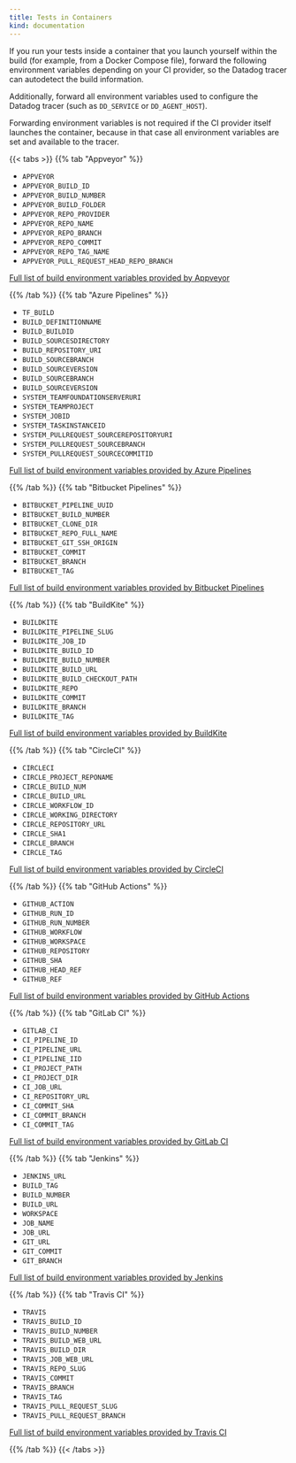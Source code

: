 ```yaml
---
title: Tests in Containers
kind: documentation
---
```


If you run your tests inside a container that you launch yourself within the build (for example, from a Docker Compose file), forward the following environment variables depending on your CI provider, so the Datadog tracer can autodetect the build information.

Additionally, forward all environment variables used to configure the Datadog tracer (such as `DD_SERVICE` or `DD_AGENT_HOST`).

Forwarding environment variables is not required if the CI provider itself launches the container, because in that case all environment variables are set and available to the tracer.

{{< tabs >}}
{{% tab "Appveyor" %}}

- `APPVEYOR`
- `APPVEYOR_BUILD_ID`
- `APPVEYOR_BUILD_NUMBER`
- `APPVEYOR_BUILD_FOLDER`
- `APPVEYOR_REPO_PROVIDER`
- `APPVEYOR_REPO_NAME`
- `APPVEYOR_REPO_BRANCH`
- `APPVEYOR_REPO_COMMIT`
- `APPVEYOR_REPO_TAG_NAME`
- `APPVEYOR_PULL_REQUEST_HEAD_REPO_BRANCH`

[Full list of build environment variables provided by Appveyor][1]


[1]: https://www.appveyor.com/docs/environment-variables/
{{% /tab %}}
{{% tab "Azure Pipelines" %}}

- `TF_BUILD`
- `BUILD_DEFINITIONNAME`
- `BUILD_BUILDID`
- `BUILD_SOURCESDIRECTORY`
- `BUILD_REPOSITORY_URI`
- `BUILD_SOURCEBRANCH`
- `BUILD_SOURCEVERSION`
- `BUILD_SOURCEBRANCH`
- `BUILD_SOURCEVERSION`
- `SYSTEM_TEAMFOUNDATIONSERVERURI`
- `SYSTEM_TEAMPROJECT`
- `SYSTEM_JOBID`
- `SYSTEM_TASKINSTANCEID`
- `SYSTEM_PULLREQUEST_SOURCEREPOSITORYURI`
- `SYSTEM_PULLREQUEST_SOURCEBRANCH`
- `SYSTEM_PULLREQUEST_SOURCECOMMITID`

[Full list of build environment variables provided by Azure Pipelines][1]


[1]: https://docs.microsoft.com/en-us/azure/devops/pipelines/build/variables?view=azure-devops
{{% /tab %}}
{{% tab "Bitbucket Pipelines" %}}

- `BITBUCKET_PIPELINE_UUID`
- `BITBUCKET_BUILD_NUMBER`
- `BITBUCKET_CLONE_DIR`
- `BITBUCKET_REPO_FULL_NAME`
- `BITBUCKET_GIT_SSH_ORIGIN`
- `BITBUCKET_COMMIT`
- `BITBUCKET_BRANCH`
- `BITBUCKET_TAG`

[Full list of build environment variables provided by Bitbucket Pipelines][1]


[1]: https://support.atlassian.com/bitbucket-cloud/docs/variables-and-secrets/
{{% /tab %}}
{{% tab "BuildKite" %}}

- `BUILDKITE`
- `BUILDKITE_PIPELINE_SLUG`
- `BUILDKITE_JOB_ID`
- `BUILDKITE_BUILD_ID`
- `BUILDKITE_BUILD_NUMBER`
- `BUILDKITE_BUILD_URL`
- `BUILDKITE_BUILD_CHECKOUT_PATH`
- `BUILDKITE_REPO`
- `BUILDKITE_COMMIT`
- `BUILDKITE_BRANCH`
- `BUILDKITE_TAG`

[Full list of build environment variables provided by BuildKite][1]


[1]: https://buildkite.com/docs/pipelines/environment-variables
{{% /tab %}}
{{% tab "CircleCI" %}}

- `CIRCLECI`
- `CIRCLE_PROJECT_REPONAME`
- `CIRCLE_BUILD_NUM`
- `CIRCLE_BUILD_URL`
- `CIRCLE_WORKFLOW_ID`
- `CIRCLE_WORKING_DIRECTORY`
- `CIRCLE_REPOSITORY_URL`
- `CIRCLE_SHA1`
- `CIRCLE_BRANCH`
- `CIRCLE_TAG`

[Full list of build environment variables provided by CircleCI][1]


[1]: https://circleci.com/docs/2.0/env-vars/#built-in-environment-variables
{{% /tab %}}
{{% tab "GitHub Actions" %}}

- `GITHUB_ACTION`
- `GITHUB_RUN_ID`
- `GITHUB_RUN_NUMBER`
- `GITHUB_WORKFLOW`
- `GITHUB_WORKSPACE`
- `GITHUB_REPOSITORY`
- `GITHUB_SHA`
- `GITHUB_HEAD_REF`
- `GITHUB_REF`

[Full list of build environment variables provided by GitHub Actions][1]


[1]: https://docs.github.com/en/free-pro-team@latest/actions/reference/environment-variables#default-environment-variables
{{% /tab %}}
{{% tab "GitLab CI" %}}

- `GITLAB_CI`
- `CI_PIPELINE_ID`
- `CI_PIPELINE_URL`
- `CI_PIPELINE_IID`
- `CI_PROJECT_PATH`
- `CI_PROJECT_DIR`
- `CI_JOB_URL`
- `CI_REPOSITORY_URL`
- `CI_COMMIT_SHA`
- `CI_COMMIT_BRANCH`
- `CI_COMMIT_TAG`

[Full list of build environment variables provided by GitLab CI][1]


[1]: https://docs.gitlab.com/ee/ci/variables/predefined_variables.html
{{% /tab %}}
{{% tab "Jenkins" %}}

- `JENKINS_URL`
- `BUILD_TAG`
- `BUILD_NUMBER`
- `BUILD_URL`
- `WORKSPACE`
- `JOB_NAME`
- `JOB_URL`
- `GIT_URL`
- `GIT_COMMIT`
- `GIT_BRANCH`

[Full list of build environment variables provided by Jenkins][1]


[1]: https://wiki.jenkins.io/display/JENKINS/Building+a+software+project
{{% /tab %}}
{{% tab "Travis CI" %}}

- `TRAVIS`
- `TRAVIS_BUILD_ID`
- `TRAVIS_BUILD_NUMBER`
- `TRAVIS_BUILD_WEB_URL`
- `TRAVIS_BUILD_DIR`
- `TRAVIS_JOB_WEB_URL`
- `TRAVIS_REPO_SLUG`
- `TRAVIS_COMMIT`
- `TRAVIS_BRANCH`
- `TRAVIS_TAG`
- `TRAVIS_PULL_REQUEST_SLUG`
- `TRAVIS_PULL_REQUEST_BRANCH`

[Full list of build environment variables provided by Travis CI][1]


[1]: https://docs.travis-ci.com/user/environment-variables/#default-environment-variables
{{% /tab %}}
{{< /tabs >}}
